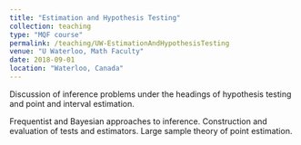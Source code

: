 ```yaml
---
title: "Estimation and Hypothesis Testing"
collection: teaching
type: "MQF course"
permalink: /teaching/UW-EstimationAndHypothesisTesting
venue: "U Waterloo, Math Faculty"
date: 2018-09-01
location: "Waterloo, Canada"
---
```


Discussion of inference problems under the headings of hypothesis testing and point and interval estimation.

Frequentist and Bayesian approaches to inference. Construction and evaluation of tests and estimators. Large sample theory of point estimation.
